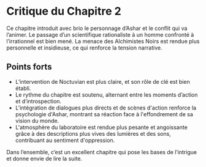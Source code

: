 # Critique du Chapitre 2

Ce chapitre introduit avec brio le personnage d’Ashar et le conflit qui va l’animer. Le passage d’un scientifique rationaliste à un homme confronté à l’irrationnel est bien mené. La menace des Alchimistes Noirs est rendue plus personnelle et insidieuse, ce qui renforce la tension narrative.

## Points forts
- L’intervention de Noctuvian est plus claire, et son rôle de clé est bien établi.
- Le rythme du chapitre est soutenu, alternant entre les moments d’action et d’introspection.
- L'intégration de dialogues plus directs et de scènes d'action renforce la psychologie d'Ashar, montrant sa réaction face à l'effondrement de sa vision du monde.
- L'atmosphère du laboratoire est rendue plus pesante et angoissante grâce à des descriptions plus vives des lumières et des sons, contribuant au sentiment d'oppression.

Dans l’ensemble, c’est un excellent chapitre qui pose les bases de l’intrigue et donne envie de lire la suite.